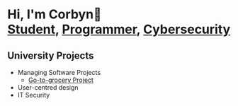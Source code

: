 # Hi, I'm Corbyn👋<br> [Student](https://github.com/Corebenyo), [Programmer](https://github.com/Corebenyo), [Cybersecurity](https://github.com/Corebenyo)
## University Projects
* Managing Software Projects
  * [Go-to-grocery Project](https://github.com/elyithium/gtg)
* User-centred design
* IT Security
<!--
**Corebenyo/Corebenyo** is a ✨ _special_ ✨ repository because its `README.md` (this file) appears on your GitHub profile.

Here are some ideas to get you started:

- 🔭 I’m currently working on ...
- 🌱 I’m currently learning ...
- 👯 I’m looking to collaborate on ...
- 🤔 I’m looking for help with ...
- 💬 Ask me about ...
- 📫 How to reach me: ...
- 😄 Pronouns: ...
- ⚡ Fun fact: ...
-->
